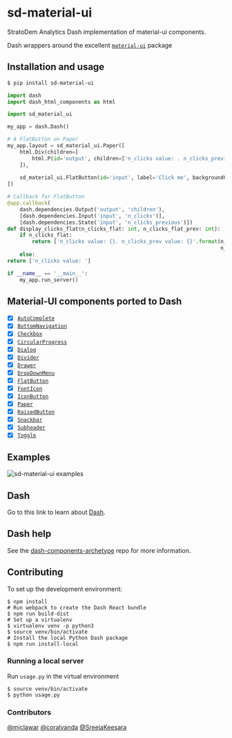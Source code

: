 # sd-material-ui

StratoDem Analytics Dash implementation of material-ui components.

Dash wrappers around the excellent [`material-ui`](https://github.com/mui-org/material-ui) package

## Installation and usage
```bash
$ pip install sd-material-ui
```

```python
import dash
import dash_html_components as html

import sd_material_ui

my_app = dash.Dash()

# A FlatButton on Paper
my_app.layout = sd_material_ui.Paper([
    html.Div(children=[
        html.P(id='output', children=['n_clicks value: . n_clicks_previous value: '])
    ]),
    
    sd_material_ui.FlatButton(id='input', label='Click me', backgroundColor='orange'),
])

# Callback for FlatButton
@app.callback(
    dash.dependencies.Output('output', 'children'),
    [dash.dependencies.Input('input', 'n_clicks')],
    [dash.dependencies.State('input', 'n_clicks_previous')])
def display_clicks_flat(n_clicks_flat: int, n_clicks_flat_prev: int):
    if n_clicks_flat:
        return ['n_clicks value: {}. n_clicks_prev value: {}'.format(n_clicks_flat,
                                                                     n_clicks_flat_prev)]
    else:
return ['n_clicks value: ']

if __name__ == '__main__':
    my_app.run_server()
```

## Material-UI components ported to Dash
- [x] [`AutoComplete`](http://www.material-ui.com/components/autocomplete)
- [x] [`BottomNavigation`](http://www.material-ui.com/components/bottom-navigation)
- [x] [`Checkbox`](http://www.material-ui.com/components/checkboxes)
- [x] [`CircularProgress`](http://www.material-ui.com/components/progress)
- [x] [`Dialog`](http://www.material-ui.com/components/dialogs)
- [x] [`Divider`](http://www.material-ui.com/components/dividers)
- [x] [`Drawer`](http://www.material-ui.com/components/drawers)
- [x] [`DropDownMenu`](http://www.material-ui.com/components/menus)
- [x] [`FlatButton`](http://www.material-ui.com/components/buttons)
- [x] [`FontIcon`](https://material-ui.com/components/icons/#icon-font-icons)
- [x] [`IconButton`](http://www.material-ui.com/components/icons/#semantic-svg-icons)
- [x] [`Paper`](http://www.material-ui.com/components/paper)
- [x] [`RaisedButton`](http://material-ui.com/components/buttons/#contained-buttons)
- [x] [`Snackbar`](http://www.material-ui.com/components/snackbars)
- [x] [`Subheader`](http://material-ui.com/components/lists/#pinned-subheader-list)
- [x] [`Toggle`](http://www.material-ui.com/components/toggle-button)

## Examples
![sd-material-ui examples](https://github.com/StratoDem/sd-material-ui/blob/8b1bf6587f7977c41be414e92ef594ec55768657/Peek%202018-02-22%2010-49.gif)

## Dash

Go to this link to learn about [Dash][].

## Dash help

See the [dash-components-archetype][] repo for more information.

## Contributing
To set up the development environment:

```shell
$ npm install
# Run webpack to create the Dash React bundle
$ npm run build-dist
# Set up a virtualenv
$ virtualenv venv -p python3
$ source venv/bin/activate
# Install the local Python Dash package
$ npm run install-local
```

### Running a local server
Run `usage.py` in the virtual environment
```
$ source venv/bin/activate
$ python usage.py
```

### Contributors
[@mjclawar](https://github.com/mjclawar)
[@coralvanda](https://github.com/coralvanda)
[@SreejaKeesara](https://github.com/SreejaKeesara)

[Dash]: https://github.com/plotly/dash
[dash-components-archetype]: https://github.com/plotly/dash-components-archetype
